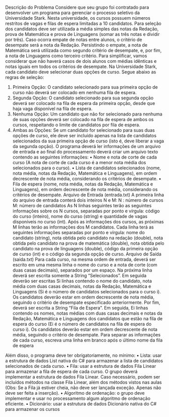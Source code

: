 Descrição do Problema
Considere que seu grupo foi contratado para desenvolver um programa para gerenciar o processo seletivo da
Universidade Stark. Nesta universidade, os cursos possuem números restritos de vagas e filas de espera limitadas a 10
candidatos. Para seleção dos candidatos deve ser utilizada a média simples das notas da Redação, prova de Matemática
e prova de Linguagens (somar as três notas e dividir por três). Caso ocorra empate de notas entre alunos, o critério de
desempate será a nota da Redação. Persistindo o empate, a nota de Matemática será utilizada como segundo critério de
desempate, e, por fim, a nota de Linguagens como terceiro critério. Para simplificar, vamos considerar que não haverá
casos de dois alunos com médias idênticas e notas iguais em todos os critérios de desempate. Na Universidade Stark,
cada candidato deve selecionar duas opções de curso. Segue abaixo as regras de seleção:
1. Primeira Opção: O candidato selecionado para sua primeira opção de curso não deverá ser colocado em
nenhuma fila de espera.
2. Segunda Opção: O candidato selecionado para sua segunda opção deverá ser colocado na fila de espera da
primeira opção, desde que haja vaga disponível na fila de espera.
3. Nenhuma Opção: Um candidato que não for selecionado para nenhuma de suas opções deverá ser colocado na
fila de espera de ambos os cursos, respeitando o limite de candidatos por fila de espera.
4. Ambas as Opções: Se um candidato for selecionado para suas duas opções de curso, ele deve ser incluído
apenas na lista de candidatos selecionados da sua primeira opção de curso (isto é, deve liberar a vaga da
segunda opção).
O programa deverá ler informações de um arquivo de entrada e ao final do processamento deverá criar um arquivo texto
contendo as seguintes informações:
• Nome e nota de corte de cada curso (A nota de corte de cada curso é a menor nota média dos selecionados para
o curso).
• Lista de candidatos selecionados (nome, nota média, notas da Redação, Matemática e Linguagens), em ordem
decrescente de nota média, considerando os critérios de desempate.
• Fila de espera (nome, nota média, notas da Redação, Matemática e Linguagens), em ordem decrescente de nota
média, considerando os critérios de desempate.
Arquivo de Entrada (entrada.txt)
A primeira linha do arquivo de entrada conterá dois inteiros N e M:
N : número de cursos
M: número de candidatos
As N linhas seguintes terão as seguintes informações sobre os N cursos, separadas por ponto e vírgula: código do curso
(inteiro), nome do curso (string) e quantidade de vagas disponíveis no curso (int).
Após as informações dos cursos, as próximas M linhas terão as informações dos M candidatos. Cada linha terá as
seguintes informações separadas por ponto e vírgula: nome do candidato (string), nota obtida pelo candidato na redação
(double), nota obtida pelo candidato na prova de matemática (double), nota obtida pelo candidato na prova de linguagens
(double), código da primeira opção de curso (int) e o código da segunda opção de curso.
Arquivo de Saída (saida.txt)
Para cada curso, na mesma ordem de entrada, deverá ser escrito em uma mesma linha o nome do curso e a nota de corte
(com duas casas decimais), separados por um espaço.
Na próxima linha deverá ser escrita somente a String “Selecionados”. Em seguida deverão ser escritas Si linhas contendo
o nome do candidato, nota média com duas casas decimais, notas da Redação, Matemática e Linguagens (Si é o número
de candidatos selecionados para o curso i). Os candidatos deverão estar em ordem decrescente de nota média, seguindo
o critério de desempate especificado anteriormente.
Por fim, deverá ser escrita a String “Fila de Espera”. Em seguida, Ei linhas contendo os nomes, notas médias com duas
casas decimais e notas da Redação, Matemática e Linguagens dos candidatos que estão na fila de espera do curso (Ei é
o número de candidatos na fila de espera do curso i). Os candidatos deverão estar em ordem decrescente de nota média,
seguindo o critério de desempate. Para separar as informações de cada curso, escreva uma linha em branco após o último
nome da fila de espera

Além disso, o programa deve ter obrigatoriamente, no mínimo:
• Lista: usar a estrutura de dados List nativa do C# para armazenar a lista de candidatos selecionados de
cada curso.
• Fila: usar a estrutura de dados Fila Linear para armazenar a fila de espera de cada curso. O grupo deverá
implementar a estrutura de dados Fila Linear. Caso necessário, podem ser incluídos métodos na classe
Fila Linear, além dos métodos vistos nas aulas (Obs: Se a Fila já estiver cheia, não deve ser lançada
exceção. Apenas não deve ser feita a inserção).
• Algoritmo de ordenação: o grupo deve implementar e usar no processamento algum algoritmo de
ordenação eficiente.
• Dicionário: usar a estrutura de dados Dicionário nativa do C# para armazenar os cursos
